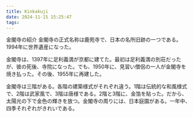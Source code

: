 ```yaml
---
title: Kinkakuji
date: 2024-11-15 15:25:47
tags:
---
```

金閣寺の紹介
金閣寺の正式名称は鹿苑寺で、日本の名所旧跡の一つである。1994年に世界遺産になった。

金閣寺は、1397年に足利義満が京都に建てた。最初は足利義満の別荘だったが、彼の死後、寺院になった。でも、1950年に、見習い僧侶の一人が金閣寺を焼き払った。その後、1955年に再建した。

金閣寺は三階がある。各階の建築様式がそれぞれ違う。1階は伝統的な和風様式で、2階は武家風で、3階は唐様である。2階と3階に、金箔を貼った。だから、太陽光の下で金色の輝きを放つ。金閣寺の周りには、日本庭園がある。一年中、四季それぞれがきれいである。

